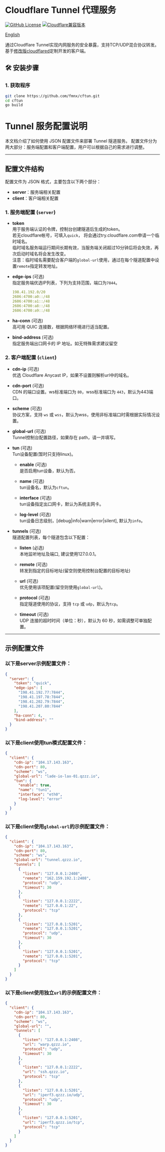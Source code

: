 # Cloudflare Tunnel 代理服务

[![GitHub License](https://img.shields.io/badge/license-Apache%202.0-blue.svg
)](https://opensource.org/licenses/Apache-2.0)
[![Cloudflare兼容版本](https://img.shields.io/badge/cloudflared-v2025.2.0-green
)](https://github.com/cloudflare/cloudflared)

[English](README.md)

通过Cloudflare Tunnel实现内网服务的安全暴露，支持TCP/UDP混合协议转发。基于[修改版cloudflared](https://github.com/fmnx/cloudflared)定制开发的客户端。

## 🛠️ 安装步骤

### 1. 获取程序
```bash
git clone https://github.com/fmnx/cftun.git
cd cftun
go build
```

# Tunnel 服务配置说明

本文档介绍了如何使用 JSON 配置文件来部署 Tunnel 隧道服务。
配置文件分为两大部分：服务端配置和客户端配置，用户可以根据自己的需求进行调整。

---

## 配置文件结构

配置文件为 JSON 格式，主要包含以下两个部分：

- **server**：服务端相关配置
- **client**：客户端相关配置

### 1. 服务端配置 (`server`)

- **token**  
  用于服务端认证的令牌，控制台创建隧道后生成的token。  
  若无cloudflare帐号，可填入`quick`， 将会通过try.cloudflare.com申请一个临时域名。  
  临时域名服务端运行期间长期有效，当服务端关闭超过10分钟后将会失效，再次启动时域名将会发生改变。  
  注意：临时域名需要配合客户端的`global-url`使用，通过在每个隧道配置中设置`remote`指定转发地址。

- **edge-ips** (可选)  
  指定服务端优选IP列表，下列为支持范围，端口为`7844`。
  ```yaml
  198.41.192.0/20
  2606:4700:a0::/48
  2606:4700:a1::/48
  2606:4700:a8::/48
  2606:4700:a9::/48
  ```

- **ha-conn** (可选)  
  高可用 QUIC 连接数，根据网络环境进行适当配置。

- **bind-address** (可选)  
  指定服务端出口网卡的 IP 地址。如无特殊需求建议留空


### 2. 客户端配置 (`client`)

- **cdn-ip** (可选)  
  优选 Cloudflare Anycast IP，如果不设置则解析url中的域名。

- **cdn-port** (可选)  
  CDN 的端口设置。ws标准端口为 `80`，wss标准端口为 `443`，默认为443端口。

- **scheme** (可选)  
  协议方案，支持 `ws` 或 `wss`，默认为wss，使用非标准端口时需根据实际情况设置。

- **global-url** (可选)  
  Tunnel控制台配置路径，如果存在 path，请一并填写。

- **tun** (可选)  
  Tun设备配置(暂时只支持linux)。

    - **enable** (可选)  
      是否启用tun设备，默认为否。

    - **name** (可选)  
      tun设备名，默认为`cftun`。

    - **interface** (可选)  
      tun设备指定出口网卡，默认为系统主网卡。

    - **log-level** (可选)  
      tun设备日志级别，[debug|info|warn|error|silent], 默认为`info`。

- **tunnels** (可选)  
  隧道配置列表，每个隧道包含以下配置：

    - **listen** (必选)  
      本地监听地址及端口, 建议使用127.0.0.1。

    - **remote** (可选)  
      转发到指定的目标地址(留空则使用控制台配置的目标地址)

    - **url** (可选)  
      优先使用该项配置(留空则使用`global-url`)。

    - **protocol** (可选)  
      指定隧道使用的协议，支持 `tcp` 或 `udp`，默认为`tcp`。

    - **timeout** (可选)  
      UDP 连接的超时时间（单位：秒），默认为 60 秒，如需调整可单独配置。

---

## 示例配置文件

### 以下是server示例配置文件：
```json
{
  "server": {
    "token": "quick",
    "edge-ips": [
      "198.41.192.77:7844",
      "198.41.197.78:7844",
      "198.41.202.79:7844",
      "198.41.207.80:7844"
    ],
    "ha-conn": 4,
    "bind-address": ""
  }
}
```

### 以下是client使用tun模式配置文件：
```json
{
  "client": {
    "cdn-ip": "104.17.143.163",
    "cdn-port": 80,
    "scheme": "ws",
    "global-url": "lade-io-lax-01.qzzz.io",
    "tun": {
      "enable": true,
      "name": "tun1",
      "interface": "eth0",
      "log-level": "error"
    }
  }
}
```

### 以下是client使用`global-url`的示例配置文件：
```json
{
  "client": {
    "cdn-ip": "104.17.143.163",
    "cdn-port": 80,
    "scheme": "ws",
    "global-url": "tunnel.qzzz.io",
    "tunnels": [
      {
        "listen": "127.0.0.1:2408",
        "remote": "162.159.192.1:2408",
        "protocol": "udp",
        "timeout": 30
      },
      {
        "listen": "127.0.0.1:2222",
        "remote": "127.0.0.1:22",
        "protocol": "tcp"
      },
      {
        "listen": "127.0.0.1:5201",
        "remote": "127.0.0.1:5201",
        "protocol": "udp",
        "timeout": 30
      },
      {
        "listen": "127.0.0.1:5201",
        "remote": "127.0.0.1:5201",
        "protocol": "tcp"
      }
    ]
  }
}
```

### 以下是client使用独立`url`的示例配置文件：
```json
{
  "client": {
    "cdn-ip": "104.17.143.163",
    "cdn-port": 80,
    "scheme": "ws",
    "global-url": "",
    "tunnels": [
      {
        "listen": "127.0.0.1:2408",
        "url": "warp.qzzz.io",
        "protocol": "udp",
        "timeout": 30
      },
      {
        "listen": "127.0.0.1:2222",
        "url": "ssh.qzzz.io",
        "protocol": "tcp"
      },
      {
        "listen": "127.0.0.1:5201",
        "url": "iperf3.qzzz.io/udp",
        "protocol": "udp",
        "timeout": 30
      },
      {
        "listen": "127.0.0.1:5201",
        "url": "iperf3.qzzz.io/tcp",
        "protocol": "tcp"
      }
    ]
  }
}
```
